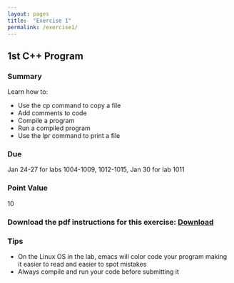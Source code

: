 ```yaml
---
layout: pages
title:  "Exercise 1"
permalink: /exercise1/
---
```


## 1st C++ Program

### Summary

Learn how to:

- Use the cp command to copy a file
- Add comments to code
- Compile a program
- Run a compiled program
- Use the lpr command to print a file

### Due
Jan 24-27 for labs 1004-1009, 1012-1015, Jan 30 for lab 1011

### Point Value
10

### Download the pdf instructions for this exercise: [Download](https://github.com/jeungsook/cs135/raw/master/exercises/pdf/CS%20135%20Spring%202017%20Exercise%20%231.pdf)

### Tips
- On the Linux OS in the lab, emacs will color code your program making it easier to read and easier to spot mistakes
- Always compile and run your code before submitting it

